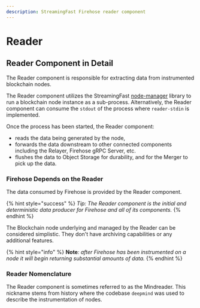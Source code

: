 ```yaml
---
description: StreamingFast Firehose reader component
---
```


# Reader

## Reader Component in Detail

The Reader component is responsible for extracting data from instrumented blockchain nodes.

The Reader component utilizes the StreamingFast [node-manager](https://github.com/streamingfast/node-manager) library to run a blockchain node instance as a sub-process. Alternatively, the Reader component can consume the `stdout` of the process where `reader-stdin` is implemented.

Once the process has been started, the Reader component:&#x20;

* reads the data being generated by the node,&#x20;
* forwards the data downstream to other connected components including the Relayer, Firehose gRPC Server, etc.
* flushes the data to Object Storage for durability, and for the Merger to pick up the data.

### Firehose Depends on the Reader

The data consumed by Firehose is provided by the Reader component.&#x20;

{% hint style="success" %}
_Tip: The Reader component is the initial and deterministic data producer for Firehose and all of its components._
{% endhint %}

The Blockchain node underlying and managed by the Reader can be considered simplistic. They don't have archiving capabilities or any additional features.

{% hint style="info" %}
**Note**_: after Firehose has been instrumented on a node it will begin returning substantial amounts of data._&#x20;
{% endhint %}

### Reader Nomenclature

The Reader component is sometimes referred to as the Mindreader. This nickname stems from history where the codebase `deepmind` was used to describe the instrumentation of nodes.
